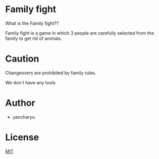 # Family fight

What is the Family fight??

Family fight is a game in which 3 people are carefully selected from the family to get rid of animals.

# Caution

Changeovers are prohibited by family rules.

We don`t have any tools

# Author

* yancharyu

# License

[MIT](https://github.com/yancharyu/php_objective_game/blob/master/LICENSE.txt)
